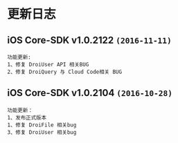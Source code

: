 # 更新日志

## iOS Core-SDK v1.0.2122 `(2016-11-11)`

```
功能更新:
1、修复 DroiUser API 相关BUG
2、修复 DroiQuery 与 Cloud Code相关 BUG
```

## iOS Core-SDK v1.0.2104 `(2016-10-28)`
```
功能更新： 
1、发布正式版本
1、修复 DroiFile 相关bug
3、修复 DroiUser 相关bug
``` 

